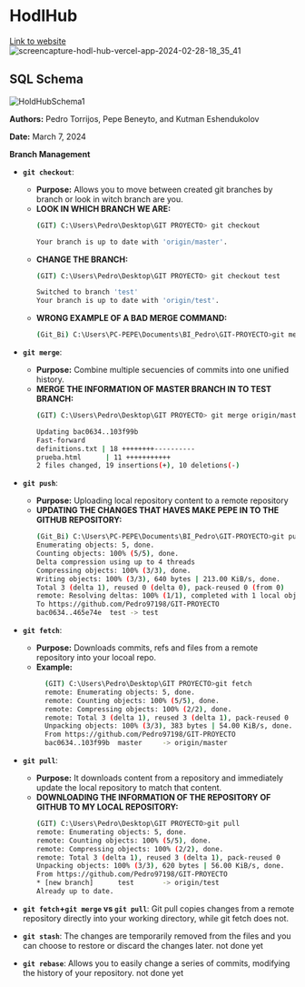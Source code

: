 # HodlHub
[Link to website](https://hodl-hub.vercel.app/)
![screencapture-hodl-hub-vercel-app-2024-02-28-18_35_41](https://github.com/kut-man/HodlHub/assets/73386100/52fbf84b-2ff0-4545-b600-602825b91fb2)

## SQL Schema
![HoldHubSchema1](https://github.com/kut-man/HodlHub/assets/73386100/5c464902-9edf-41c4-9371-5260be718a3f)



**Authors:** Pedro Torrijos, Pepe Beneyto, and Kutman Eshendukolov

**Date:** March 7, 2024

**Branch Management**

* **`git checkout`**:
    * **Purpose:** Allows you to move between created git branches by branch or look in witch branch are you.
    * **LOOK IN WHICH BRANCH WE ARE:**
        ```bash
        (GIT) C:\Users\Pedro\Desktop\GIT PROYECTO> git checkout

        Your branch is up to date with 'origin/master'.
        ```
    * **CHANGE THE BRANCH:**
        ```bash
        (GIT) C:\Users\Pedro\Desktop\GIT PROYECTO> git checkout test

        Switched to branch 'test'
        Your branch is up to date with 'origin/test'.
        ```
    * **WRONG EXAMPLE OF A BAD MERGE COMMAND:**
        ```bash
        (Git_Bi) C:\Users\PC-PEPE\Documents\BI_Pedro\GIT-PROYECTO>git merge origin --> thats not the good way to make it
        ```

* **`git merge`**:
    * **Purpose:** Combine multiple secuencies of commits into one unified history.
    * **MERGE THE INFORMATION OF MASTER BRANCH IN TO TEST BRANCH:**
        ```bash
        (GIT) C:\Users\Pedro\Desktop\GIT PROYECTO> git merge origin/master

        Updating bac0634..103f99b
        Fast-forward
        definitions.txt | 18 ++++++++----------
        prueba.html      | 11 +++++++++++
        2 files changed, 19 insertions(+), 10 deletions(-)
        ```


* **`git push`**:
    * **Purpose:** Uploading local repository content to a remote repository
    * **UPDATING THE CHANGES THAT HAVES MAKE PEPE IN TO THE GITHUB REPOSITORY:**
        ```bash
        (Git_Bi) C:\Users\PC-PEPE\Documents\BI_Pedro\GIT-PROYECTO>git push
        Enumerating objects: 5, done.
        Counting objects: 100% (5/5), done.
        Delta compression using up to 4 threads
        Compressing objects: 100% (3/3), done.
        Writing objects: 100% (3/3), 640 bytes | 213.00 KiB/s, done.
        Total 3 (delta 1), reused 0 (delta 0), pack-reused 0 (from 0)
        remote: Resolving deltas: 100% (1/1), completed with 1 local object.
        To https://github.com/Pedro97198/GIT-PROYECTO
        bac0634..465e74e  test -> test
        ```
* **`git fetch`**:
    * **Purpose:** Downloads commits, refs and files from a remote repository into your locoal repo.
    * **Example:**
        ```bash
          (GIT) C:\Users\Pedro\Desktop\GIT PROYECTO>git fetch 
          remote: Enumerating objects: 5, done.
          remote: Counting objects: 100% (5/5), done.
          remote: Compressing objects: 100% (2/2), done.
          remote: Total 3 (delta 1), reused 3 (delta 1), pack-reused 0
          Unpacking objects: 100% (3/3), 383 bytes | 54.00 KiB/s, done.
          From https://github.com/Pedro97198/GIT-PROYECTO
          bac0634..103f99b  master     -> origin/master
        ```
* **`git pull`**:
    * **Purpose:** It downloads content from a repository and immediately update the local repository to match that content.
    * **DOWNLOADING THE INFORMATION OF THE REPOSITORY OF GITHUB TO MY LOCAL REPOSITORY:**
        ```bash
        (GIT) C:\Users\Pedro\Desktop\GIT PROYECTO>git pull
        remote: Enumerating objects: 5, done.
        remote: Counting objects: 100% (5/5), done.
        remote: Compressing objects: 100% (2/2), done.
        remote: Total 3 (delta 1), reused 3 (delta 1), pack-reused 0
        Unpacking objects: 100% (3/3), 620 bytes | 56.00 KiB/s, done.
        From https://github.com/Pedro97198/GIT-PROYECTO
        * [new branch]      test       -> origin/test
        Already up to date.
        ```

* **`git fetch`+`git merge` vs `git pull`**: Git pull copies changes from a remote repository directly into your working directory, while git fetch does not.

* **`git stash`**: The changes are temporarily removed from the files and you can choose to restore or discard the changes later.
    not done yet
* **`git rebase`**: Allows you to easily change a series of commits, modifying the history of your repository.
    not done yet
